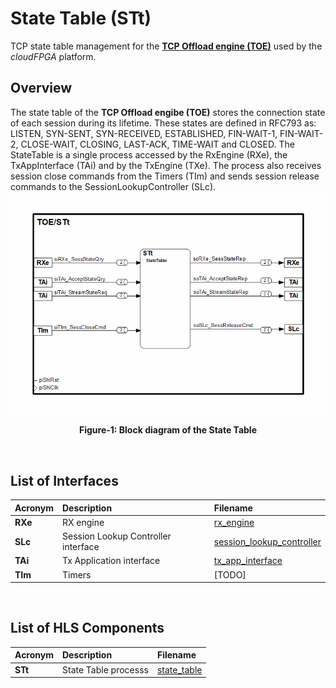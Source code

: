 # State Table (STt)

TCP state table management for the **[TCP Offload engine (TOE)](https://github.com/cloudFPGA/cFDK/blob/master/DOC/NTS/./TOE.md)** used by the *cloudFPGA* platform. 

## Overview
The state table of the **TCP Offload engibe (TOE)** stores the connection state of each session during its lifetime. 
These states are defined in RFC793 as: LISTEN, SYN-SENT, SYN-RECEIVED, ESTABLISHED, FIN-WAIT-1, FIN-WAIT-2, CLOSE-WAIT, CLOSING, LAST-ACK, TIME-WAIT and CLOSED.
The StateTable is a single process accessed by the RxEngine (RXe), the TxAppInterface (TAi) and by the TxEngine (TXe). 
The process also receives session close commands from the Timers (TIm) and sends session release commands to the SessionLookupController (SLc).
![Block diagram of the TOE/STt](https://github.com/cloudFPGA/cFDK/blob/master/DOC/NTS/./images/Fig-TOE-STt-Structure.bmp?raw=true#center)
<p align="center"><b>Figure-1: Block diagram of the State Table</b></p>
<br>

## List of Interfaces

| Acronym         | Description                                           | Filename
|:----------------|:------------------------------------------------------|:--------------
|  **RXe**        | RX engine                                             | [rx_engine](../../SRA/LIB/SHELL/LIB/hls/toe/src/rx_engine/src/rx_engine.cpp)
|  **SLc**        | Session Lookup Controller interface                   | [session_lookup_controller](../../SRA/LIB/SHELL/LIB/hls/toe/src/session_lookup_controller/session_lookup_controller.cpp)
|  **TAi**        | Tx Application interface                              | [tx_app_interface](../../SRA/LIB/SHELL/LIB/hls/toe/src/tx_app_interface/tx_app_interface.cpp)
|  **TIm**        | Timers                                                | [TODO]


<br>

## List of HLS Components

| Acronym         | Description                                           | Filename
|:----------------|:------------------------------------------------------|:--------------
| **STt**         | State Table processs                                  | [state_table](../../SRA/LIB/SHELL/LIB/hls/toe/src/state_table/state_table.cpp)

<br>
